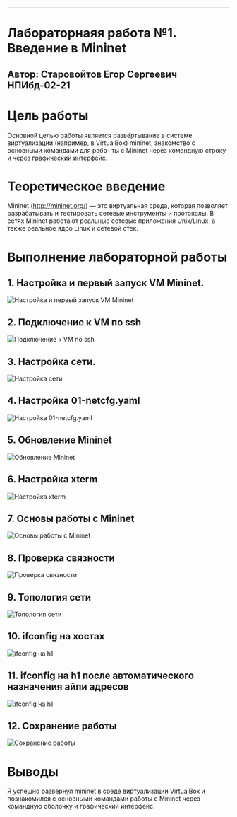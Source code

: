 ---
# Лабораторнаяя работа №1. Введение в Mininet
## Автор: Старовойтов Егор Сергеевич НПИбд-02-21


# Цель работы
Основной целью работы является развёртывание в системе виртуализации
(например, в VirtualBox) mininet, знакомство с основными командами для рабо-
ты с Mininet через командную строку и через графический интерфейс.

# Теоретическое введение
Mininet (http://mininet.org/) — это виртуальная среда, которая позволяет
разрабатывать и тестировать сетевые инструменты и протоколы. В сетях Mininet
работают реальные сетевые приложения Unix/Linux, а также реальное ядро Linux
и сетевой стек.

# Выполнение лабораторной работы

## 1. Настройка и первый запуск VM Mininet.
![Настройка и первый запуск VM Mininet](image/Screenshot_1.png)

## 2. Подключение к VM по ssh 
![Подключение к VM по ssh](image/Screenshot_2.png)

## 3. Настройка сети.
![Настройка сети](image/Screenshot_3.png)

## 4. Настройка 01-netcfg.yaml
![Настройка 01-netcfg.yaml](image/Screenshot_4.png)

## 5. Обновление Mininet
![Обновление Mininet](image/Screenshot_5.png)

## 6. Настройка xterm
![Настройка xterm](image/Screenshot_6.png)

## 7. Основы работы c Mininet
![Основы работы c Mininet](image/Screenshot_7.png)

## 8. Проверка связности
![Проверка связности](image/Screenshot_8.png)

## 9. Топология сети
![Топология сети](image/Screenshot_9.png)

## 10. ifconfig на хостах
![ifconfig на h1](image/Screenshot_10.png)

## 11. ifconfig на h1 после автоматического назначения айпи адресов
![ifconfig на h1](image/Screenshot_11.png)

## 12. Сохранение работы
![Сохранение работы](image/Screenshot_12.png)


# Выводы
Я успешно развернул mininet в среде виртуализации VirtualBox и познакомился с основными командами работы с Mininet через командную оболочку и графический интерфейс.

